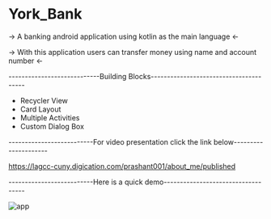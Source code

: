 # York_Bank
-> A banking android application using kotlin as the main language <-

-> With this application users can transfer money using name and account number <-

----------------------------Building Blocks---------------------------------------
- Recycler View
- Card Layout
- Multiple Activities
- Custom Dialog Box

--------------------------For video presentation click the link below---------------------

https://lagcc-cuny.digication.com/prashant001/about_me/published

--------------------------Here is a quick demo-----------------------------------

![app](https://user-images.githubusercontent.com/82275480/196571973-174b5e31-9c1c-4a52-9ed6-0b2534b241d8.gif)
